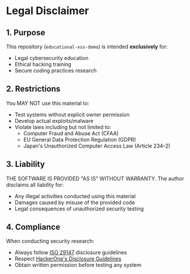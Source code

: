 # Legal Disclaimer

## 1. Purpose
This repository (`educational-xss-demo`) is intended **exclusively** for:
- Legal cybersecurity education
- Ethical hacking training
- Secure coding practices research

## 2. Restrictions
You MAY NOT use this material to:
- Test systems without explicit owner permission
- Develop actual exploits/malware
- Violate laws including but not limited to:
  - Computer Fraud and Abuse Act (CFAA)
  - EU General Data Protection Regulation (GDPR)
  - Japan's Unauthorized Computer Access Law (Article 234-2)

## 3. Liability
THE SOFTWARE IS PROVIDED "AS IS" WITHOUT WARRANTY. The author disclaims all liability for:
- Any illegal activities conducted using this material
- Damages caused by misuse of the provided code
- Legal consequences of unauthorized security testing

## 4. Compliance
When conducting security research:
- Always follow [ISO 29147](https://www.iso.org/standard/45170.html) disclosure guidelines
- Respect [HackerOne's Disclosure Guidelines](https://www.hackerone.com/disclosure-guidelines)
- Obtain written permission before testing any system
